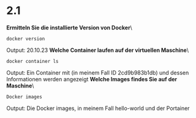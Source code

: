 # 2.1
**Ermitteln Sie die installierte Version von Docker**\

    docker version
Output: 20.10.23
**Welche Container laufen auf der virtuellen Maschine**\

    docker container ls
Output: Ein Container mit (in meinem Fall ID 2cd9b983b1db) und dessen Informationen werden angezeigt
**Welche Images findes Sie auf der Maschine**\

    Docker images
Output: Die Docker images, in meinem Fall hello-world und der Portainer
